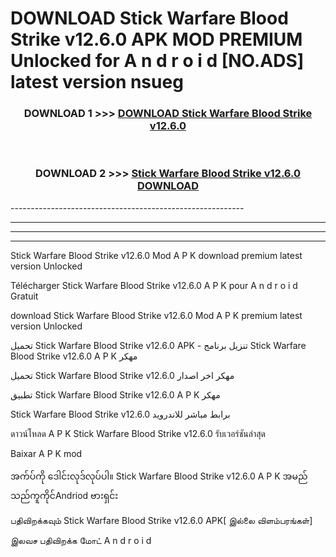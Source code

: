 # DOWNLOAD Stick Warfare Blood Strike v12.6.0 APK MOD PREMIUM Unlocked for A n d r o i d [NO.ADS] latest version nsueg 



<div align="center">

<h3>DOWNLOAD 1 >>> <a href="https://getmod2.web.app/?judul=Stick Warfare Blood Strike v12.6.0">DOWNLOAD Stick Warfare Blood Strike v12.6.0</a></h3><br>

<h3>DOWNLOAD 2 >>> <a href="https://getmod2.web.app/?judul=Stick Warfare Blood Strike v12.6.0">Stick Warfare Blood Strike v12.6.0 DOWNLOAD </a></h3>

</div>
----------------------------------------------------------

----------------------------------------------------------

----------------------------------------------------------

----------------------------------------------------------

Stick Warfare Blood Strike v12.6.0 Mod A P K download premium latest version Unlocked

Télécharger Stick Warfare Blood Strike v12.6.0 A P K pour A n d r o i d Gratuit

download Stick Warfare Blood Strike v12.6.0 Mod A P K premium latest version Unlocked

تحميل Stick Warfare Blood Strike v12.6.0 APK - تنزيل برنامج Stick Warfare Blood Strike v12.6.0 A P K مهكر

تحميل Stick Warfare Blood Strike v12.6.0 مهكر اخر اصدار

تطبيق Stick Warfare Blood Strike v12.6.0 A P K مهكر

Stick Warfare Blood Strike v12.6.0 برابط مباشر للاندرويد

ดาวน์โหลด A P K Stick Warfare Blood Strike v12.6.0 รับเวอร์ชันล่าสุด

Baixar A P K mod

အက်ပ်ကို ဒေါင်းလုဒ်လုပ်ပါ။ Stick Warfare Blood Strike v12.6.0 A P K အမည်သည်ကူကိုင်Andriod ဗားရှင်း

பதிவிறக்கவும் Stick Warfare Blood Strike v12.6.0 APK[ இல்லை விளம்பரங்கள்] 
 
இலவச பதிவிறக்க மோட் A n d r o i d



